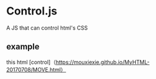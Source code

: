 # Control.js
A  JS  that can control html's CSS 
## example
this html [control]（https://mouxiexie.github.io/MyHTML-20170708/MOVE.html）

